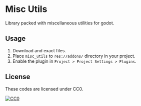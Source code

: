 # Misc Utils

Library packed with miscellaneous utilities for godot.

## Usage

1. Download and exact files.
2. Place `misc_utils` to `res://addons/` directory in your project.
3. Enable the plugin in `Project > Project Settings > Plugins`.

## License

These codes are licensed under CC0.

[![CC0](http://i.creativecommons.org/p/zero/1.0/88x31.png "CC0")](http://creativecommons.org/publicdomain/zero/1.0/deed.ja)
